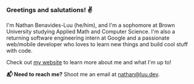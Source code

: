 ### Greetings and salutations! ✌️
I'm Nathan Benavides-Luu (he/him), and I'm a sophomore at Brown University studying Applied Math and Computer Science. I'm also a returning software engineering intern at Google and a passionate web/mobile developer who loves to learn new things and build cool stuff with code. 

Check out [my website](https://luu.dev) to learn more about me and what I'm up to!

**📬 Need to reach me?** Shoot me an email at [nathan@luu.dev](mailto:nathan@luu.dev).

